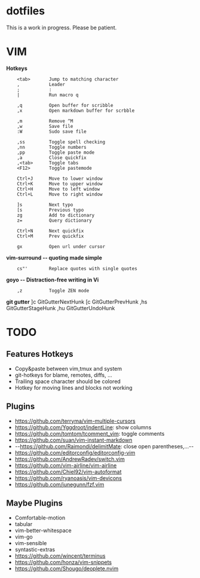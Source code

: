 # dotfiles

This is a work in progress. Please be patient.

# VIM

**Hotkeys**

        <tab>       Jump to matching character
        ,           Leader
        ;           :
        |           Run macro q

        ,q          Open buffer for scribble
        ,x          Open markdown buffer for scrbble

        ,m          Remove ^M
        ,w          Save file
        :W          Sudo save file

        ,ss         Toggle spell checking
        ,nn         Toggle numbers
        ,pp         Toggle paste mode
        ,a          Close quickfix
        ,<tab>      Toggle tabs
        <F12>       Toggle pastemode

        Ctrl+J      Move to lower window
        Ctrl+K      Move to upper window
        Ctrl+H      Move to left window
        Ctrl+L      Move to right window

        ]s          Next typo
        [s          Previous typo
        zg          Add to dictionary
        z=          Query dictionary

        Ctrl+N      Next quickfix
        Ctrl+M      Prev quickfix

        gx          Open url under cursor

**vim-surround -- quoting made simple**

        cs"'        Replace quotes with single quotes


**goyo -- Distraction-free writing in Vi**

        ,z          Toggle ZEN mode

**git gutter**
        ]c <Plug>GitGutterNextHunk
        [c <Plug>GitGutterPrevHunk
        ,hs <Plug>GitGutterStageHunk
        ,hu <Plug>GitGutterUndoHunk

# TODO

## Features Hotkeys

* Copy&paste between vim,tmux and system
* git-hotkeys for blame, remotes, diffs, ...
* Trailing space character should be colored
* Hotkey for moving lines and blocks not working

## Plugins

* https://github.com/terryma/vim-multiple-cursors
* https://github.com/Yggdroot/indentLine: show columns
* https://github.com/tomtom/tcomment_vim: toggle comments
* https://github.com/suan/vim-instant-markdown
* --https://github.com/Raimondi/delimitMate: close open parentheses,...--
* https://github.com/editorconfig/editorconfig-vim
* https://github.com/AndrewRadev/switch.vim
* https://github.com/vim-airline/vim-airline
* https://github.com/Chiel92/vim-autoformat
* https://github.com/ryanoasis/vim-devicons
* https://github.com/junegunn/fzf.vim

## Maybe Plugins
* Comfortable-motion
* tabular
* vim-better-whitespace
* vim-go
* vim-sensible
* syntastic-extras
* https://github.com/wincent/terminus
* https://github.com/honza/vim-snippets
* https://github.com/Shougo/deoplete.nvim
